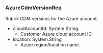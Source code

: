 ### AzureCdmVersionReq
Rubrik CDM versions for the Azure account.

- cloudAccountId: System.String
  - Customer Azure cloud account ID.
- location: System.String
  - Azure region/location name.
